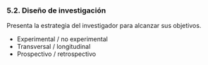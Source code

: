 ### 5.2. Diseño de investigación

<!--
Presenta la estrategia del investigador para alcanzar sus objetivos.

* Experimental / no experimental
* Transversal / longitudinal 
* Prospectivo / retrospectivo
-->

Presenta la estrategia del investigador para alcanzar sus objetivos.

* Experimental / no experimental
* Transversal / longitudinal 
* Prospectivo / retrospectivo
